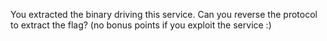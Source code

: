 You extracted the binary driving this service. Can you reverse the protocol to extract the flag?
(no bonus points if you exploit the service :)
